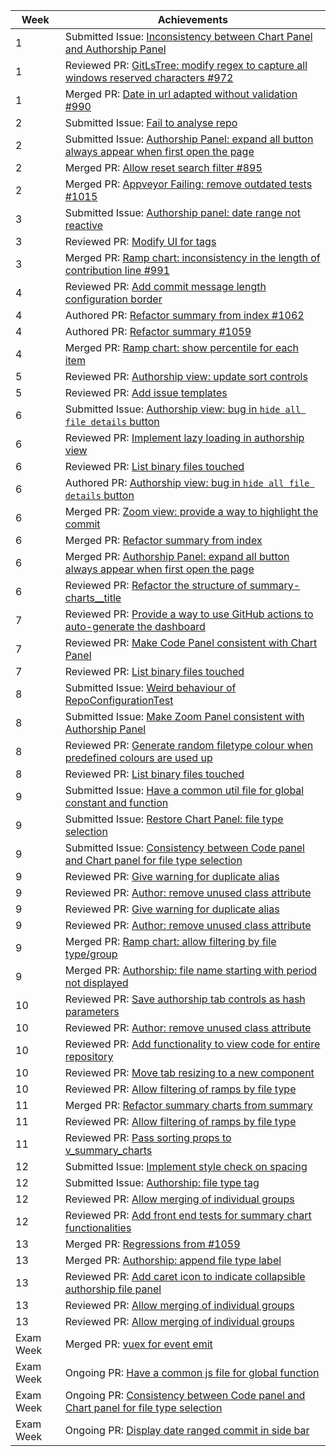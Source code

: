 Week | Achievements
-----|-------------
1 | Submitted Issue: [Inconsistency between Chart Panel and Authorship Panel](https://github.com/reposense/RepoSense/issues/1004)
1 | Reviewed PR: [GitLsTree: modify regex to capture all windows reserved characters #972](https://github.com/reposense/RepoSense/pull/972)
1 | Merged PR: [Date in url adapted without validation #990](https://github.com/reposense/RepoSense/pull/990)
2 | Submitted Issue: [Fail to analyse repo](https://github.com/reposense/RepoSense/issues/1019)
2 | Submitted Issue: [Authorship Panel: expand all button always appear when first open the page](https://github.com/reposense/RepoSense/issues/1023)
2 | Merged PR: [Allow reset search filter #895](https://github.com/reposense/RepoSense/pull/895)
2 | Merged PR: [Appveyor Failing: remove outdated tests #1015](https://github.com/reposense/RepoSense/pull/1015)
3 | Submitted Issue: [Authorship panel: date range not reactive](https://github.com/reposense/RepoSense/issues/1041)
3 | Reviewed PR: [Modify UI for tags](https://github.com/reposense/RepoSense/pull/1028)
3 | Merged PR: [Ramp chart: inconsistency in the length of contribution line #991](https://github.com/reposense/RepoSense/pull/991)
4 | Reviewed PR: [Add commit message length configuration border](https://github.com/reposense/RepoSense/pull/1048)
4 | Authored PR: [Refactor summary from index #1062](https://github.com/reposense/RepoSense/pull/1062)
4 | Authored PR: [Refactor summary #1059](https://github.com/reposense/RepoSense/pull/1059)
4 | Merged PR: [ Ramp chart: show percentile for each item](https://github.com/reposense/RepoSense/pull/922)
5 | Reviewed PR: [Authorship view: update sort controls](https://github.com/reposense/RepoSense/pull/1074)
5 | Reviewed PR: [Add issue templates](https://github.com/reposense/RepoSense/pull/1063)
6 | Submitted Issue: [Authorship view: bug in `hide all file details` button](https://github.com/reposense/RepoSense/issues/1081)
6 | Reviewed PR: [Implement lazy loading in authorship view](https://github.com/reposense/RepoSense/pull/1065)
6 | Reviewed PR: [List binary files touched](https://github.com/reposense/RepoSense/pull/1053)
6 | Authored PR: [Authorship view: bug in `hide all file details` button](https://github.com/reposense/RepoSense/pull/1089)
6 | Merged PR: [Zoom view: provide a way to highlight the commit](https://github.com/reposense/RepoSense/pull/1075)
6 | Merged PR: [Refactor summary from index](https://github.com/reposense/RepoSense/pull/1062)
6 | Merged PR: [Authorship Panel: expand all button always appear when first open the page](https://github.com/reposense/RepoSense/pull/1040)
6 | Reviewed PR: [Refactor the structure of summary-charts__title](https://github.com/reposense/RepoSense/pull/1106)
7 | Reviewed PR: [Provide a way to use GitHub actions to auto-generate the dashboard](https://github.com/reposense/RepoSense/pull/1078)
7 | Reviewed PR: [Make Code Panel consistent with Chart Panel](https://github.com/reposense/RepoSense/pull/1080)
7 | Reviewed PR: [List binary files touched](https://github.com/reposense/RepoSense/pull/1053)
8 | Submitted Issue: [Weird behaviour of RepoConfigurationTest](https://github.com/reposense/RepoSense/issues/1134)
8 | Submitted Issue: [Make Zoom Panel consistent with Authorship Panel](https://github.com/reposense/RepoSense/issues/1126)
8 | Reviewed PR: [Generate random filetype colour when predefined colours are used up](https://github.com/reposense/RepoSense/pull/1148)
8 | Reviewed PR: [List binary files touched](https://github.com/reposense/RepoSense/pull/1053)
9 | Submitted Issue: [Have a common util file for global constant and function](https://github.com/reposense/RepoSense/issues/1161)
9 | Submitted Issue: [Restore Chart Panel: file type selection](https://github.com/reposense/RepoSense/issues/1151)
9 | Submitted Issue: [Consistency between Code panel and Chart panel for file type selection](https://github.com/reposense/RepoSense/issues/1150)
9 | Reviewed PR: [Give warning for duplicate alias](https://github.com/reposense/RepoSense/pull/1153)
9 | Reviewed PR: [Author: remove unused class attribute](https://github.com/reposense/RepoSense/pull/1158)
9 | Reviewed PR: [Give warning for duplicate alias](https://github.com/reposense/RepoSense/pull/1153)
9 | Reviewed PR: [Author: remove unused class attribute](https://github.com/reposense/RepoSense/pull/1158)
9 | Merged PR: [Ramp chart: allow filtering by file type/group](https://github.com/reposense/RepoSense/pull/1025)
9 | Merged PR: [Authorship: file name starting with period not displayed](https://github.com/reposense/RepoSense/pull/1125)
10 | Reviewed PR: [Save authorship tab controls as hash parameters](https://github.com/reposense/RepoSense/pull/1057)
10 | Reviewed PR: [Author: remove unused class attribute](https://github.com/reposense/RepoSense/pull/1158)
10 | Reviewed PR: [Add functionality to view code for entire repository](https://github.com/reposense/RepoSense/pull/1175)
10 | Reviewed PR: [Move tab resizing to a new component](https://github.com/reposense/RepoSense/pull/1179)
10 | Reviewed PR: [Allow filtering of ramps by file type](https://github.com/reposense/RepoSense/pull/1192)
11 | Merged PR: [Refactor summary charts from summary](https://github.com/reposense/RepoSense/pull/1059)
11 | Reviewed PR: [Allow filtering of ramps by file type](https://github.com/reposense/RepoSense/pull/1192)
11 | Reviewed PR: [Pass sorting props to v_summary_charts](https://github.com/reposense/RepoSense/pull/1214)
12 | Submitted Issue: [Implement style check on spacing](https://github.com/reposense/RepoSense/issues/1224)
12 | Submitted Issue: [Authorship: file type tag](https://github.com/reposense/RepoSense/issues/1237)
12 | Reviewed PR: [Allow merging of individual groups](https://github.com/reposense/RepoSense/pull/1223)
12 | Reviewed PR: [Add front end tests for summary chart functionalities](https://github.com/reposense/RepoSense/pull/1228)
13 | Merged PR: [Regressions from #1059](https://github.com/reposense/RepoSense/pull/1218)
13 | Merged PR: [Authorship: append file type label](https://github.com/reposense/RepoSense/pull/1093)
13 | Reviewed PR: [Add caret icon to indicate collapsible authorship file panel](https://github.com/reposense/RepoSense/pull/1169)
13 | Reviewed PR: [Allow merging of individual groups](https://github.com/reposense/RepoSense/pull/1223)
13 | Reviewed PR: [Allow merging of individual groups](https://github.com/reposense/RepoSense/pull/1245)
Exam Week | Merged PR: [vuex for event emit ](https://github.com/reposense/RepoSense/pull/1162)
Exam Week | Ongoing PR: [Have a common js file for global function](https://github.com/reposense/RepoSense/pull/1176)
Exam Week | Ongoing PR: [Consistency between Code panel and Chart panel for file type selection](https://github.com/reposense/RepoSense/pull/1152)
Exam Week | Ongoing PR: [Display date ranged commit in side bar](https://github.com/reposense/RepoSense/pull/1101)
